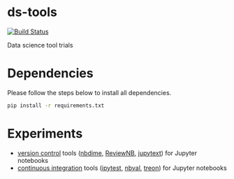 # ds-tools
[![Build Status](https://travis-ci.org/ferencberes/ds-tools.svg?branch=master)](https://travis-ci.org/ferencberes/ds-tools)

Data science tool trials

# Dependencies

Please follow the steps below to install all dependencies.

```bash
pip install -r requirements.txt
```

# Experiments

- [version control](version_control/) tools ([nbdime](https://github.com/jupyter/nbdime), [ReviewNB](https://www.reviewnb.com/), [jupytext](https://github.com/mwouts/jupytext)) for Jupyter notebooks
- [continuous integration](continuous_integration/) tools ([ipytest](https://github.com/chmp/ipytest), [nbval](https://github.com/computationalmodelling/nbval), [treon](https://github.com/ReviewNB/treon)) for Jupyter notebooks

